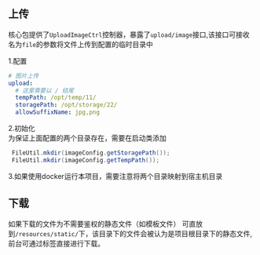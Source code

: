 
## 上传
核心包提供了`UploadImageCtrl`控制器，暴露了`upload/image`接口,该接口可接收名为`file`的参数将文件上传到配置的临时目录中

1.配置
```yaml
# 图片上传
upload:
  # 这里需要以 / 结尾
  tempPath: /opt/temp/11/
  storagePath: /opt/storage/22/
  allowSuffixName: jpg,png
```
2.初始化  
为保证上面配置的两个目录存在，需要在启动类添加
```java
 FileUtil.mkdir(imageConfig.getStoragePath());
 FileUtil.mkdir(imageConfig.getTempPath());
```
3.如果使用docker运行本项目，需要注意将两个目录映射到宿主机目录

## 下载
如果下载的文件为不需要鉴权的静态文件（如模板文件）
可直放到`/resources/static/`下，该目录下的文件会被认为是项目根目录下的静态文件,前台可通过标签直接进行下载。
